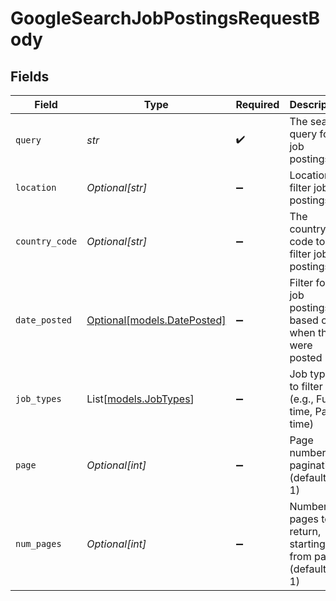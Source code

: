# GoogleSearchJobPostingsRequestBody


## Fields

| Field                                                        | Type                                                         | Required                                                     | Description                                                  |
| ------------------------------------------------------------ | ------------------------------------------------------------ | ------------------------------------------------------------ | ------------------------------------------------------------ |
| `query`                                                      | *str*                                                        | :heavy_check_mark:                                           | The search query for job postings                            |
| `location`                                                   | *Optional[str]*                                              | :heavy_minus_sign:                                           | Location to filter job postings                              |
| `country_code`                                               | *Optional[str]*                                              | :heavy_minus_sign:                                           | The country code to filter job postings                      |
| `date_posted`                                                | [Optional[models.DatePosted]](../models/dateposted.md)       | :heavy_minus_sign:                                           | Filter for job postings based on when they were posted       |
| `job_types`                                                  | List[[models.JobTypes](../models/jobtypes.md)]               | :heavy_minus_sign:                                           | Job types to filter (e.g., Full-time, Part-time)             |
| `page`                                                       | *Optional[int]*                                              | :heavy_minus_sign:                                           | Page number for pagination (default is 1)                    |
| `num_pages`                                                  | *Optional[int]*                                              | :heavy_minus_sign:                                           | Number of pages to return, starting from page (default is 1) |